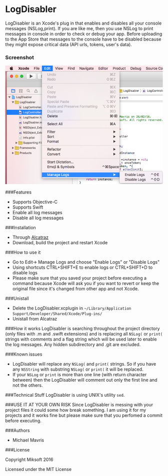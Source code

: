 
LogDisabler
======

LogDisabler is an Xcode's plug in that enables and disables all your console messages (NSLog,print).
If you are like me, then you use NSLog to print messages in console in order to check or debug your app.
Before uploading to the App Store that messages to the console have to be disabled because they might expose critical data (API urls, tokens, user's data).

### Screenshot
![image](screenshot1.png)

###Features
+ Supports Objective-C
+ Supports Swift
+ Enable all log messages
+ Disable all log messages

###Installation
- Through [Alcatraz](https://github.com/alcatraz/Alcatraz)
- Download, build the project and restart Xcode

###How to use it
- Go to Edit-> Manage Logs and choose "Enable Logs" or "Disable Logs"
- Using shortcuts CTRL+SHIFT+E to enable logs or CTRL+SHIFT+D to disable logs
- Please make sure that you saved your project before executing a command because Xcode will ask you if you want to revert or keep the original file since it's changed from other app and not Xcode.

###Unistall
- Delete the LogDisabler.xcplugin in `~/Library/Application Support/Developer/Shared/Xcode/Plug-ins/`
- Unistall from Alcatraz

###How it works
LogDisabler is searching throughout the project directory (only files with .m and .swift extensions) and is replacing all `NSLog(` or `print(` strings with comments and a flag string which will be used later to enable the log messages.
Any hidden subdirectory and .git are excluded.

###Known issues
- LogDisabler will replace any `NSLog(` and `print(` strings. So if you have any `NSString` with substring `NSLog(` or `print(` it will be replaced.
- If your `NSLog` or `print` is more than one line (with return character between) then the LogDisabler will comment out only the first line and not the others. 

###Technical Stuff
LogDisabler is using UNIX's utility `sed`.

###USE IT AT YOUR OWN RISK
Since LogDisabler is messing with your project files it could some how break something. I am using it for my projects and it works fine but please make sure that you perfomed a commit before executing.

###Authors
* Michael Mavris

###License

Copyright Miksoft 2016

Licensed under the MIT License
